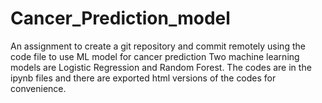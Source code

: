 # Cancer_Prediction_model
An assignment to create a git repository and commit remotely using the code file to use ML model for cancer prediction
Two machine learning models are Logistic Regression and Random Forest. The codes are in the ipynb files and  there are exported html versions of the codes for convenience.
